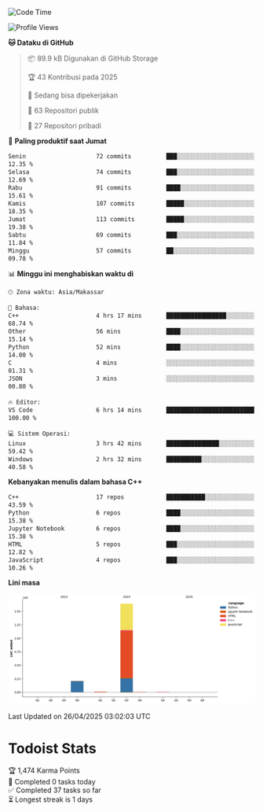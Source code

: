 <!--START_SECTION:waka-->
![Code Time](http://img.shields.io/badge/Code%20Time-177%20hrs%2026%20mins-blue)

![Profile Views](http://img.shields.io/badge/Profil%20dilihat-5-blue)

**🐱 Dataku di GitHub** 

> 📦 89.9 kB Digunakan di GitHub Storage 
 > 
> 🏆 43 Kontribusi pada 2025
 > 
> 💼 Sedang bisa dipekerjakan
 > 
> 📜 63 Repositori publik 
 > 
> 🔑 27 Repositori pribadi 
 > 
📅 **Paling produktif saat Jumat** 

```text
Senin                    72 commits          ███░░░░░░░░░░░░░░░░░░░░░░   12.35 % 
Selasa                   74 commits          ███░░░░░░░░░░░░░░░░░░░░░░   12.69 % 
Rabu                     91 commits          ████░░░░░░░░░░░░░░░░░░░░░   15.61 % 
Kamis                    107 commits         █████░░░░░░░░░░░░░░░░░░░░   18.35 % 
Jumat                    113 commits         █████░░░░░░░░░░░░░░░░░░░░   19.38 % 
Sabtu                    69 commits          ███░░░░░░░░░░░░░░░░░░░░░░   11.84 % 
Minggu                   57 commits          ██░░░░░░░░░░░░░░░░░░░░░░░   09.78 % 
```


📊 **Minggu ini menghabiskan waktu di** 

```text
🕑︎ Zona waktu: Asia/Makassar

💬 Bahasa: 
C++                      4 hrs 17 mins       █████████████████░░░░░░░░   68.74 % 
Other                    56 mins             ████░░░░░░░░░░░░░░░░░░░░░   15.14 % 
Python                   52 mins             ████░░░░░░░░░░░░░░░░░░░░░   14.00 % 
C                        4 mins              ░░░░░░░░░░░░░░░░░░░░░░░░░   01.31 % 
JSON                     3 mins              ░░░░░░░░░░░░░░░░░░░░░░░░░   00.80 % 

🔥 Editor: 
VS Code                  6 hrs 14 mins       █████████████████████████   100.00 % 

💻 Sistem Operasi: 
Linux                    3 hrs 42 mins       ███████████████░░░░░░░░░░   59.42 % 
Windows                  2 hrs 32 mins       ██████████░░░░░░░░░░░░░░░   40.58 % 
```

**Kebanyakan menulis dalam bahasa C++** 

```text
C++                      17 repos            ███████████░░░░░░░░░░░░░░   43.59 % 
Python                   6 repos             ████░░░░░░░░░░░░░░░░░░░░░   15.38 % 
Jupyter Notebook         6 repos             ████░░░░░░░░░░░░░░░░░░░░░   15.38 % 
HTML                     5 repos             ███░░░░░░░░░░░░░░░░░░░░░░   12.82 % 
JavaScript               4 repos             ███░░░░░░░░░░░░░░░░░░░░░░   10.26 % 
```



**Lini masa**

![Lines of Code chart](https://raw.githubusercontent.com/yusuf601/yusuf601/main/assets/bar_graph.png)


 Last Updated on 26/04/2025 03:02:03 UTC
<!--END_SECTION:waka-->
# Todoist Stats

<!-- TODO-IST:START -->
🏆  1,474 Karma Points           
🌸  Completed 0 tasks today           
✅  Completed 37 tasks so far           
⏳  Longest streak is 1 days
<!-- TODO-IST:END -->
